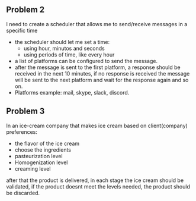 ## Problem 2
I need to create a scheduler that allows me to send/receive messages in a specific time 
- the scheduler should let me set a time:
    - using hour, minutos and seconds 
    - using periods of time, like every hour
- a list of platforms can be configured to send the message. 
- after the message is sent to the first platform, a response should be received in the next 10 minutes, if no response is received the message will be sent to the next platform and wait for the response again and so on. 
- Platforms example: mail, skype, slack, discord.

## Problem 3
In an ice-cream company that makes ice cream based on client(company) preferences:
- the flavor of the ice cream 
- choose the ingredients
- pasteurization level
- Homogenization level
- creaming level

after that the product is delivered, in each stage the ice cream should be validated, if the product doesnt meet the levels needed, the product should be discarded.
